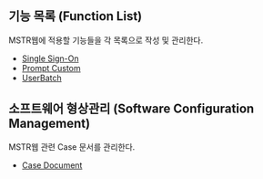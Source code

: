## 기능 목록 (Function List)
MSTR웹에 적용할 기능들을 각 목록으로 작성 및 관리한다.
 - [Single Sign-On](https://github.com/JUOHJANG/Document/blob/main/Single%20Sign-On.md)
 - [Prompt Custom](https://github.com/JUOHJANG/Document/blob/main/Prompt%20Custom.md)
 - [UserBatch](UserBatch)

## 소프트웨어 형상관리 (Software Configuration Management)
MSTR웹 관련 Case 문서를 관리한다.
 - [Case Document](https://github.com/JUOHJANG/Document/blob/main/Case%20Document.md)
